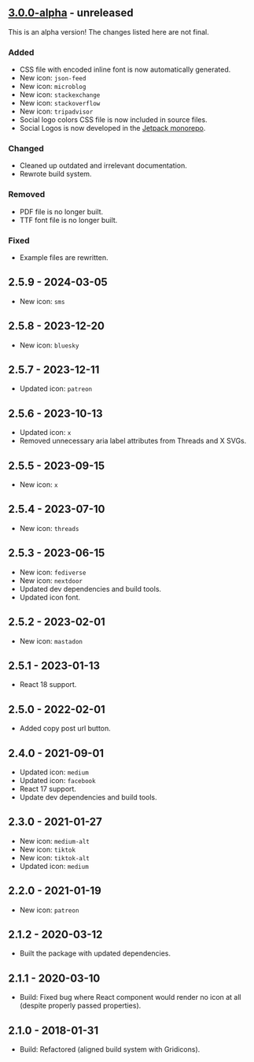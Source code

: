 ## [3.0.0-alpha] - unreleased

This is an alpha version! The changes listed here are not final.

### Added
- CSS file with encoded inline font is now automatically generated.
- New icon: `json-feed`
- New icon: `microblog`
- New icon: `stackexchange`
- New icon: `stackoverflow`
- New icon: `tripadvisor`
- Social logo colors CSS file is now included in source files.
- Social Logos is now developed in the [Jetpack monorepo](https://github.com/Automattic/jetpack).

### Changed
- Cleaned up outdated and irrelevant documentation.
- Rewrote build system.

### Removed
- PDF file is no longer built.
- TTF font file is no longer built.

### Fixed
- Example files are rewritten.

## 2.5.9 - 2024-03-05

* New icon: `sms`

## 2.5.8 - 2023-12-20

* New icon: `bluesky`

## 2.5.7 - 2023-12-11

* Updated icon: `patreon`

## 2.5.6 - 2023-10-13

* Updated icon: `x`
* Removed unnecessary aria label attributes from Threads and X SVGs.

## 2.5.5 - 2023-09-15

* New icon: `x`

## 2.5.4 - 2023-07-10

* New icon: `threads`

## 2.5.3 - 2023-06-15

* New icon: `fediverse`
* New icon: `nextdoor`
* Updated dev dependencies and build tools.
* Updated icon font.

## 2.5.2 - 2023-02-01

* New icon: `mastadon`

## 2.5.1 - 2023-01-13

* React 18 support.

## 2.5.0 - 2022-02-01

* Added copy post url button.

## 2.4.0 - 2021-09-01

* Updated icon: `medium`
* Updated icon: `facebook`
* React 17 support.
* Update dev dependencies and build tools.

## 2.3.0 - 2021-01-27

* New icon: `medium-alt`
* New icon: `tiktok`
* New icon: `tiktok-alt`
* Updated icon: `medium`

## 2.2.0 - 2021-01-19

* New icon: `patreon`

## 2.1.2 - 2020-03-12

* Built the package with updated dependencies.

## 2.1.1 - 2020-03-10

* Build: Fixed bug where React component would render no icon at all (despite properly passed properties).

## 2.1.0 - 2018-01-31

* Build: Refactored (aligned build system with Gridicons).

[3.0.0-alpha]: https://github.com/Automattic/social-logos/compare/v2.5.9...v3.0.0-alpha

